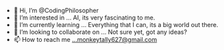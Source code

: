 - 👋 Hi, I’m @CodingPhilosopher
- 👀 I’m interested in ... AI, its very fascinating to me.
- 🌱 I’m currently learning ... Everything that I can, its a big world out there.
- 💞️ I’m looking to collaborate on ... Not sure yet, got any ideas?
- 📫 How to reach me ...monkeytally627@gmail.com

<!---
CodingPhilosopher/CodingPhilosopher is a ✨ special ✨ repository because its `README.md` (this file) appears on your GitHub profile.
You can click the Preview link to take a look at your changes.
--->
